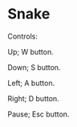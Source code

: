 # Snake
Controls:

Up; W button. 

Down; S button. 

Left; A button.  

Right; D button. 

Pause; Esc button.
